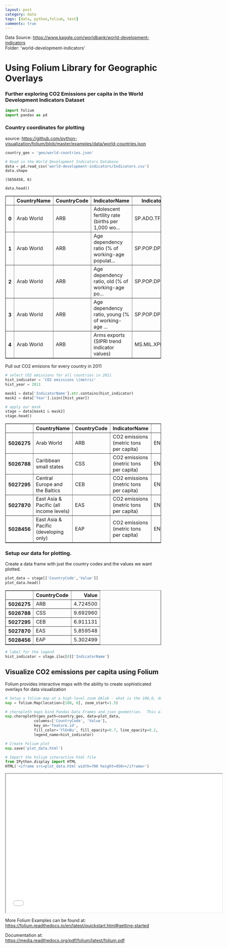 ```yaml
---
layout: post
category: data
tags: [data, python,folium, test]
comments: true
---
```

Data Source: https://www.kaggle.com/worldbank/world-development-indicators <br> Folder: 'world-development-indicators'

# Using Folium Library for Geographic Overlays

### Further exploring CO2 Emissions per capita in the World Development Indicators Dataset



```python
import folium
import pandas as pd
```

### Country coordinates for plotting

source: https://github.com/python-visualization/folium/blob/master/examples/data/world-countries.json


```python
country_geo = 'geo/world-countries.json'
```


```python
# Read in the World Development Indicators Database
data = pd.read_csv('world-development-indicators/Indicators.csv')
data.shape
```




    (5656458, 6)




```python
data.head()
```




<div>
<table border="1" class="dataframe">
  <thead>
    <tr style="text-align: right;">
      <th></th>
      <th>CountryName</th>
      <th>CountryCode</th>
      <th>IndicatorName</th>
      <th>IndicatorCode</th>
      <th>Year</th>
      <th>Value</th>
    </tr>
  </thead>
  <tbody>
    <tr>
      <th>0</th>
      <td>Arab World</td>
      <td>ARB</td>
      <td>Adolescent fertility rate (births per 1,000 wo...</td>
      <td>SP.ADO.TFRT</td>
      <td>1960</td>
      <td>1.335609e+02</td>
    </tr>
    <tr>
      <th>1</th>
      <td>Arab World</td>
      <td>ARB</td>
      <td>Age dependency ratio (% of working-age populat...</td>
      <td>SP.POP.DPND</td>
      <td>1960</td>
      <td>8.779760e+01</td>
    </tr>
    <tr>
      <th>2</th>
      <td>Arab World</td>
      <td>ARB</td>
      <td>Age dependency ratio, old (% of working-age po...</td>
      <td>SP.POP.DPND.OL</td>
      <td>1960</td>
      <td>6.634579e+00</td>
    </tr>
    <tr>
      <th>3</th>
      <td>Arab World</td>
      <td>ARB</td>
      <td>Age dependency ratio, young (% of working-age ...</td>
      <td>SP.POP.DPND.YG</td>
      <td>1960</td>
      <td>8.102333e+01</td>
    </tr>
    <tr>
      <th>4</th>
      <td>Arab World</td>
      <td>ARB</td>
      <td>Arms exports (SIPRI trend indicator values)</td>
      <td>MS.MIL.XPRT.KD</td>
      <td>1960</td>
      <td>3.000000e+06</td>
    </tr>
  </tbody>
</table>
</div>



Pull out CO2 emisions for every country in 2011


```python
# select CO2 emissions for all countries in 2011
hist_indicator = 'CO2 emissions \(metric'
hist_year = 2011

mask1 = data['IndicatorName'].str.contains(hist_indicator) 
mask2 = data['Year'].isin([hist_year])

# apply our mask
stage = data[mask1 & mask2]
stage.head()
```




<div>
<table border="1" class="dataframe">
  <thead>
    <tr style="text-align: right;">
      <th></th>
      <th>CountryName</th>
      <th>CountryCode</th>
      <th>IndicatorName</th>
      <th>IndicatorCode</th>
      <th>Year</th>
      <th>Value</th>
    </tr>
  </thead>
  <tbody>
    <tr>
      <th>5026275</th>
      <td>Arab World</td>
      <td>ARB</td>
      <td>CO2 emissions (metric tons per capita)</td>
      <td>EN.ATM.CO2E.PC</td>
      <td>2011</td>
      <td>4.724500</td>
    </tr>
    <tr>
      <th>5026788</th>
      <td>Caribbean small states</td>
      <td>CSS</td>
      <td>CO2 emissions (metric tons per capita)</td>
      <td>EN.ATM.CO2E.PC</td>
      <td>2011</td>
      <td>9.692960</td>
    </tr>
    <tr>
      <th>5027295</th>
      <td>Central Europe and the Baltics</td>
      <td>CEB</td>
      <td>CO2 emissions (metric tons per capita)</td>
      <td>EN.ATM.CO2E.PC</td>
      <td>2011</td>
      <td>6.911131</td>
    </tr>
    <tr>
      <th>5027870</th>
      <td>East Asia &amp; Pacific (all income levels)</td>
      <td>EAS</td>
      <td>CO2 emissions (metric tons per capita)</td>
      <td>EN.ATM.CO2E.PC</td>
      <td>2011</td>
      <td>5.859548</td>
    </tr>
    <tr>
      <th>5028456</th>
      <td>East Asia &amp; Pacific (developing only)</td>
      <td>EAP</td>
      <td>CO2 emissions (metric tons per capita)</td>
      <td>EN.ATM.CO2E.PC</td>
      <td>2011</td>
      <td>5.302499</td>
    </tr>
  </tbody>
</table>
</div>



### Setup our data for plotting.  

Create a data frame with just the country codes and the values we want plotted.


```python
plot_data = stage[['CountryCode','Value']]
plot_data.head()
```




<div>
<table border="1" class="dataframe">
  <thead>
    <tr style="text-align: right;">
      <th></th>
      <th>CountryCode</th>
      <th>Value</th>
    </tr>
  </thead>
  <tbody>
    <tr>
      <th>5026275</th>
      <td>ARB</td>
      <td>4.724500</td>
    </tr>
    <tr>
      <th>5026788</th>
      <td>CSS</td>
      <td>9.692960</td>
    </tr>
    <tr>
      <th>5027295</th>
      <td>CEB</td>
      <td>6.911131</td>
    </tr>
    <tr>
      <th>5027870</th>
      <td>EAS</td>
      <td>5.859548</td>
    </tr>
    <tr>
      <th>5028456</th>
      <td>EAP</td>
      <td>5.302499</td>
    </tr>
  </tbody>
</table>
</div>




```python
# label for the legend
hist_indicator = stage.iloc[0]['IndicatorName']
```

## Visualize CO2 emissions per capita using Folium

Folium provides interactive maps with the ability to create sophisticated overlays for data visualization


```python
# Setup a folium map at a high-level zoom @Alok - what is the 100,0, doesn't seem like lat long
map = folium.Map(location=[100, 0], zoom_start=1.5)
```


```python
# choropleth maps bind Pandas Data Frames and json geometries.  This allows us to quickly visualize data combinations
map.choropleth(geo_path=country_geo, data=plot_data,
             columns=['CountryCode', 'Value'],
             key_on='feature.id',
             fill_color='YlGnBu', fill_opacity=0.7, line_opacity=0.2,
             legend_name=hist_indicator)
```


```python
# Create Folium plot
map.save('plot_data.html')
```


```python
# Import the Folium interactive html file
from IPython.display import HTML
HTML('<iframe src=plot_data.html width=700 height=450></iframe>')
```




<iframe src=plot_data.html width=700 height=450></iframe>



More Folium Examples can be found at:<br>
https://folium.readthedocs.io/en/latest/quickstart.html#getting-started <br>

Documentation at:<br>
https://media.readthedocs.org/pdf/folium/latest/folium.pdf


```python

```
